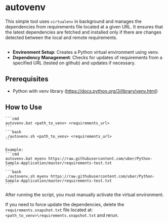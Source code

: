 # autovenv

This simple tool uses `virtualenv` in background and manages the dependencies from requirements file located at a given URL. It ensures that the latest dependencies are fetched and installed only if there are changes detected between the local and remote requirements.

## 
- **Environment Setup**: Creates a Python virtual environment using venv.
- **Dependency Management**: Checks for updates of requirements from a specified URL (tested on github) and updates if necessary.

## Prerequisites

- Python with venv library (https://docs.python.org/3/library/venv.html)

## How to Use
    ```cmd
    autovenv.bat <path_to_venv> <requirements_url>
    ```
    ```bash
    ./autovenv.sh <path_to_venv> <requirements_url>
    ```

    Example:
    ```cmd
    autovenv.bat myenv https://raw.githubusercontent.com/uber/Python-Sample-Application/master/requirements-test.txt
    ```
    ```bash
    ./autovenv.sh myenv https://raw.githubusercontent.com/uber/Python-Sample-Application/master/requirements-test.txt
    ```

After running the script, you must manually activate the virtual environment.

If you need to force update the dependencies, delete the `requirements.snapshot.txt` file located at: `<path_to_venv>\requirements.snapshot.txt` and rerun.

